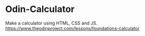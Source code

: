 # Odin-Calculator
Make a calculator using HTML, CSS and JS. https://www.theodinproject.com/lessons/foundations-calculator
